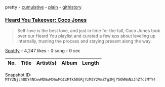 pretty - [cumulative](/playlists/cumulative/37i9dQZF1DWVu3lAQuOIjU.md) - [plain](/playlists/plain/37i9dQZF1DWVu3lAQuOIjU) - [githistory](https://github.githistory.xyz/mackorone/spotify-playlist-archive/blob/main/playlists/plain/37i9dQZF1DWVu3lAQuOIjU)

### [Heard You Takeover: Coco Jones](https://open.spotify.com/playlist/37i9dQZF1DWVu3lAQuOIjU)

> Self\-love is the best love, and just in time for the fall, Coco Jones took over our Heard You playlist and curated a few eps about leveling up internally, trusting the process and staying present along the way.

[Spotify](https://open.spotify.com/user/spotify) - 4,247 likes - 0 song - 0 sec

| No. | Title | Artist(s) | Album | Length |
|---|---|---|---|---|

Snapshot ID: `MTY2Njc4ODY4NCwwMDAwMDAwMGIxMTk5OGRjYzM2Y2VmZTg3MjY5OWNmNzJhZTc2MTY4`
